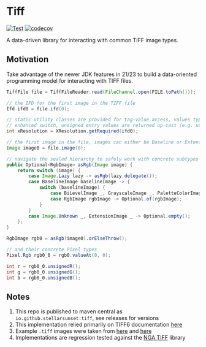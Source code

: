 # Tiff

[![Test](https://github.com/stellarsunset/tiff/actions/workflows/test.yaml/badge.svg)](https://github.com/stellarsunset/tiff/actions/workflows/test.yaml)
[![codecov](https://codecov.io/gh/stellarsunset/tiff/graph/badge.svg?token=2SZ6MJxyXA)](https://codecov.io/gh/stellarsunset/tiff)

A data-driven library for interacting with common TIFF image types.

## Motivation

Take advantage of the newer JDK features in 21/23 to build a data-oriented programming model for interacting with TIFF
files.

```java
TiffFile file = TiffFileReader.read(FileChannel.open(FILE.toPath()));

// the IFD for the first image in the TIFF file
Ifd ifd0 = file.ifd(0);

// static utility classes are provided for tag-value access, values types are handled via 
// enhanced switch, unsigned entry values are returned up-cast (e.g. ushort -> int)
int xResolution = XResolution.getRequired(ifd0);

// the first image in the file, images can either be Baseline or Extension types
Image image0 = file.image(0);

// navigate the sealed hierarchy to safely work with concrete subtypes
public Optional<RgbImage> asRgb(Image image) {
    return switch (image) {
        case Image.Lazy lazy -> asRgb(lazy.delegate());
        case BaselineImage baselineImage -> {
            switch (baselineImage) {
                case BiLevelImage _, GrayscaleImage _, PaletteColorImage _ -> Optional.empty();
                case RgbImage rgbImage -> Optional.of(rgbImage);
            }
        }
        case Image.Unknown _, ExtensionImage _ -> Optional.empty();
    };
}

RgbImage rgb0 = asRgb(image0).orElseThrow();

// and their concrete Pixel types
Pixel.Rgb rgb0_0 = rgb0.valueAt(0, 0);

int r = rgb0_0.unsignedR();
int g = rgb0_0.unsignedG();
int b = rgb0_0.unsignedB();
```

## Notes

1. This repo is published to maven central as `io.github.stellarsunset:tiff`, see releases for versions
2. This implementation relied primarily on TIFF6
   documentation [here](https://www.itu.int/itudoc/itu-t/com16/tiff-fx/docs/tiff6.pdf)
3. Example `.tiff` images were taken from [here](https://people.math.sc.edu/Burkardt/data/tif/tif.html)
   and [here](https://github.com/tlnagy/exampletiffs/tree/master)
4. Implementations are regression tested against the [NGA TIFF](https://github.com/ngageoint/tiff-java) library